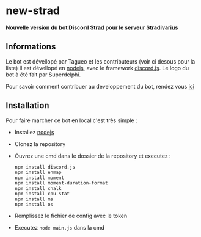 # new-strad
**Nouvelle version du bot Discord Strad pour le serveur Stradivarius**

## Informations

Le bot est dévellopé par Tagueo et les contributeurs (voir ci desous pour la liste)
Il est dévellopé en [nodejs](https://nodejs.org/en/), avec le framework [discord.js](https://discord.js.org/#/).
Le logo du bot à été fait par Superdelphi.

Pour savoir comment contribuer au developpement du bot, rendez vous [ici](https://github.com/Tagueo/new-strad/blob/master/CONTRIBUTING.md)

## Installation
Pour faire marcher ce bot en local c'est très simple :

- Installez [nodejs](https://nodejs.org/en/)
- Clonez la repository
- Ouvrez une cmd dans le dossier de la repository et executez :

  ```
  npm install discord.js
  npm install enmap
  npm install moment
  npm install moment-duration-format
  npm install chalk
  npm install cpu-stat
  npm install ms
  npm install os
  ```
  
- Remplissez le fichier de config avec le token

- Executez `node main.js` dans la cmd
